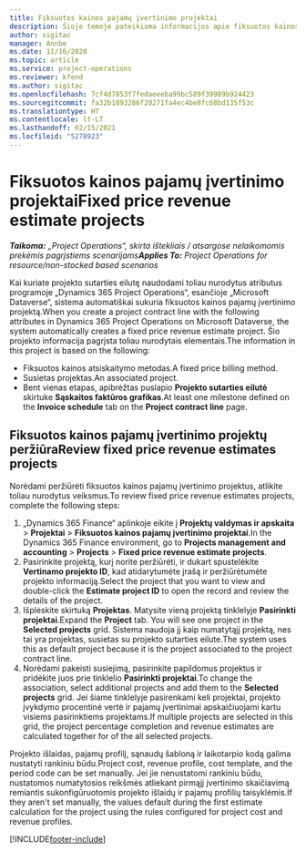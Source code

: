 ```yaml
---
title: Fiksuotos kainos pajamų įvertinimo projektai
description: Šioje temoje pateikiama informacijos apie fiksuotos kainos pajamų naudojimą projektuose.
author: sigitac
manager: Annbe
ms.date: 11/16/2020
ms.topic: article
ms.service: project-operations
ms.reviewer: kfend
ms.author: sigitac
ms.openlocfilehash: 7cf4d7853f7fedaeeeba99bc589f39989b924423
ms.sourcegitcommit: fa32b1893286f20271fa4ec4be8fc68bd135f53c
ms.translationtype: HT
ms.contentlocale: lt-LT
ms.lasthandoff: 02/15/2021
ms.locfileid: "5278923"
---
```

# <a name="fixed-price-revenue-estimate-projects"></a><span data-ttu-id="81984-103">Fiksuotos kainos pajamų įvertinimo projektai</span><span class="sxs-lookup"><span data-stu-id="81984-103">Fixed price revenue estimate projects</span></span> 

<span data-ttu-id="81984-104">_**Taikoma:** „Project Operations“, skirta ištekliais / atsargose nelaikomomis prekėmis pagrįstiems scenarijams_</span><span class="sxs-lookup"><span data-stu-id="81984-104">_**Applies To:** Project Operations for resource/non-stocked based scenarios_</span></span>

<span data-ttu-id="81984-105">Kai kuriate projekto sutarties eilutę naudodami toliau nurodytus atributus programoje „Dynamics 365 Project Operations“, esančioje „Microsoft Dataverse“, sistema automatiškai sukuria fiksuotos kainos pajamų įvertinimo projektą.</span><span class="sxs-lookup"><span data-stu-id="81984-105">When you create a project contract line with the following attributes in Dynamics 365 Project Operations on Microsoft Dataverse, the system automatically creates a fixed price revenue estimate project.</span></span> <span data-ttu-id="81984-106">Šio projekto informacija pagrįsta toliau nurodytais elementais.</span><span class="sxs-lookup"><span data-stu-id="81984-106">The information in this project is based on the following:</span></span>

  - <span data-ttu-id="81984-107">Fiksuotos kainos atsiskaitymo metodas.</span><span class="sxs-lookup"><span data-stu-id="81984-107">A fixed price billing method.</span></span>
  - <span data-ttu-id="81984-108">Susietas projektas.</span><span class="sxs-lookup"><span data-stu-id="81984-108">An associated project.</span></span>
  - <span data-ttu-id="81984-109">Bent vienas etapas, apibrėžtas puslapio **Projekto sutarties eilutė** skirtuke **Sąskaitos faktūros grafikas**.</span><span class="sxs-lookup"><span data-stu-id="81984-109">At least one milestone defined on the **Invoice schedule** tab on the **Project contract line** page.</span></span>

## <a name="review-fixed-price-revenue-estimates-projects"></a><span data-ttu-id="81984-110">Fiksuotos kainos pajamų įvertinimo projektų peržiūra</span><span class="sxs-lookup"><span data-stu-id="81984-110">Review fixed price revenue estimates projects</span></span>
<span data-ttu-id="81984-111">Norėdami peržiūrėti fiksuotos kainos pajamų įvertinimo projektus, atlikite toliau nurodytus veiksmus.</span><span class="sxs-lookup"><span data-stu-id="81984-111">To review fixed price revenue estimates projects, complete the following steps:</span></span>

1. <span data-ttu-id="81984-112">„Dynamics 365 Finance“ aplinkoje eikite į **Projektų valdymas ir apskaita** > **Projektai** > **Fiksuotos kainos pajamų įvertinimo projektai**.</span><span class="sxs-lookup"><span data-stu-id="81984-112">In the Dynamics 365 Finance environment, go to **Projects management and accounting** > **Projects** > **Fixed price revenue estimate projects**.</span></span>
2. <span data-ttu-id="81984-113">Pasirinkite projektą, kurį norite peržiūrėti, ir dukart spustelėkite **Vertinamo projekto ID**, kad atidarytumėte įrašą ir peržiūrėtumėte projekto informaciją.</span><span class="sxs-lookup"><span data-stu-id="81984-113">Select the project that you want to view and double-click the **Estimate project ID** to open the record and review the details of the project.</span></span>
3. <span data-ttu-id="81984-114">Išplėskite skirtuką **Projektas**. Matysite vieną projektą tinklelyje **Pasirinkti projektai**.</span><span class="sxs-lookup"><span data-stu-id="81984-114">Expand the **Project** tab. You will see one project in the **Selected projects** grid.</span></span> <span data-ttu-id="81984-115">Sistema naudoja jį kaip numatytąjį projektą, nes tai yra projektas, susietas su projekto sutarties eilute.</span><span class="sxs-lookup"><span data-stu-id="81984-115">The system uses this as default project because it is the project associated to the project contract line.</span></span> 
4. <span data-ttu-id="81984-116">Norėdami pakeisti susiejimą, pasirinkite papildomus projektus ir pridėkite juos prie tinklelio **Pasirinkti projektai**.</span><span class="sxs-lookup"><span data-stu-id="81984-116">To change the association, select additional projects and add them to the **Selected projects** grid.</span></span> <span data-ttu-id="81984-117">Jei šiame tinklelyje pasirenkami keli projektai, projekto įvykdymo procentinė vertė ir pajamų įvertinimai apskaičiuojami kartu visiems pasirinktiems projektams.</span><span class="sxs-lookup"><span data-stu-id="81984-117">If multiple projects are selected in this grid, the project percentage completion and revenue estimates are calculated together for of the all selected projects.</span></span>

  <span data-ttu-id="81984-118">Projekto išlaidas, pajamų profilį, sąnaudų šabloną ir laikotarpio kodą galima nustatyti rankiniu būdu.</span><span class="sxs-lookup"><span data-stu-id="81984-118">Project cost, revenue profile, cost template, and the period code can be set manually.</span></span> <span data-ttu-id="81984-119">Jei jie nenustatomi rankiniu būdu, nustatomos numatytosios reikšmės atliekant pirmąjį įvertinimo skaičiavimą remiantis sukonfigūruotomis projekto išlaidų ir pajamų profilių taisyklėmis.</span><span class="sxs-lookup"><span data-stu-id="81984-119">If they aren't set manually, the values default during the first estimate calculation for the project using the rules configured for project cost and revenue profiles.</span></span>



[!INCLUDE[footer-include](../includes/footer-banner.md)]